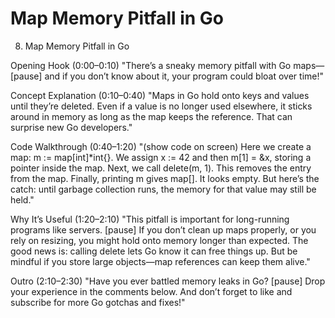 # Map Memory Pitfall in Go

8. Map Memory Pitfall in Go

Opening Hook (0:00–0:10)
"There’s a sneaky memory pitfall with Go maps—[pause] and if you don’t know about it, your program could bloat over time!"

Concept Explanation (0:10–0:40)
"Maps in Go hold onto keys and values until they’re deleted. Even if a value is no longer used elsewhere, it sticks around in memory as long as the map keeps the reference. That can surprise new Go developers."

Code Walkthrough (0:40–1:20)
"(show code on screen)
Here we create a map: m := map[int]*int{}.
We assign x := 42 and then m[1] = &x, storing a pointer inside the map.
Next, we call delete(m, 1). This removes the entry from the map.
Finally, printing m gives map[]. It looks empty.
But here’s the catch: until garbage collection runs, the memory for that value may still be held."

Why It’s Useful (1:20–2:10)
"This pitfall is important for long-running programs like servers. [pause] If you don’t clean up maps properly, or you rely on resizing, you might hold onto memory longer than expected. The good news is: calling delete lets Go know it can free things up. But be mindful if you store large objects—map references can keep them alive."

Outro (2:10–2:30)
"Have you ever battled memory leaks in Go? [pause] Drop your experience in the comments below. And don’t forget to like and subscribe for more Go gotchas and fixes!"
